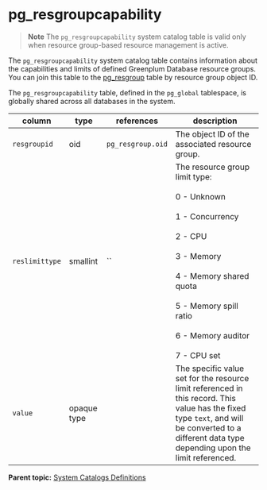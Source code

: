 # pg_resgroupcapability 

> **Note** The `pg_resgroupcapability` system catalog table is valid only when resource group-based resource management is active.

The `pg_resgroupcapability` system catalog table contains information about the capabilities and limits of defined Greenplum Database resource groups. You can join this table to the [pg\_resgroup](pg_resgroup.html) table by resource group object ID.

The `pg_resgroupcapability` table, defined in the `pg_global` tablespace, is globally shared across all databases in the system.

|column|type|references|description|
|------|----|----------|-----------|
|`resgroupid`|oid|`pg_resgroup.oid`|The object ID of the associated resource group.|
|`reslimittype`|smallint|``|The resource group limit type:<br/><br/>0 - Unknown<br/><br/>1 - Concurrency<br/><br/>2 - CPU<br/><br/>3 - Memory<br/><br/>4 - Memory shared quota<br/><br/>5 - Memory spill ratio<br/><br/>6 - Memory auditor<br/><br/>7 - CPU set|
|`value`|opaque type| |The specific value set for the resource limit referenced in this record. This value has the fixed type `text`, and will be converted to a different data type depending upon the limit referenced.|

**Parent topic:** [System Catalogs Definitions](../system_catalogs/catalog_ref-html.html)

